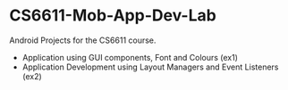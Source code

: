 # CS6611-Mob-App-Dev-Lab
Android Projects for the CS6611 course.

- Application using GUI components, Font and Colours (ex1)
- Application Development using Layout Managers and Event Listeners (ex2)
